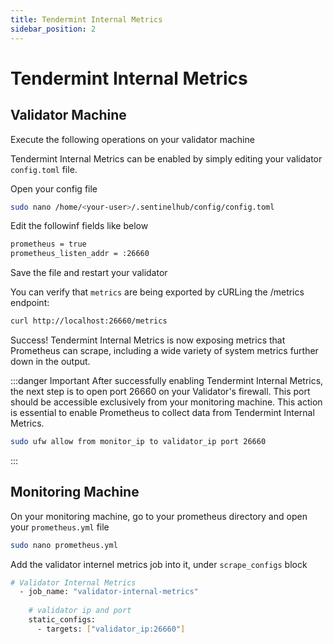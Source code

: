 ```yaml
---
title: Tendermint Internal Metrics
sidebar_position: 2
---
```


# Tendermint Internal Metrics

## Validator Machine

Execute the following operations on your validator machine

Tendermint Internal Metrics can be enabled by simply editing your validator `config.toml` file.

Open your config file

```bash
sudo nano /home/<your-user>/.sentinelhub/config/config.toml
```

Edit the followinf fields like below

```bash
prometheus = true
prometheus_listen_addr = :26660
```

Save the file and restart your validator

You can verify that `metrics` are being exported by cURLing the /metrics endpoint:

```bash
curl http://localhost:26660/metrics
```

Success! Tendermint Internal Metrics is now exposing metrics that Prometheus can scrape, including a wide variety of system metrics further down in the output.

:::danger Important
After successfully enabling Tendermint Internal Metrics, the next step is to open port 26660 on your Validator's firewall. This port should be accessible exclusively from your monitoring machine. This action is essential to enable Prometheus to collect data from Tendermint Internal Metrics.

```bash
sudo ufw allow from monitor_ip to validator_ip port 26660
```
:::

## Monitoring Machine

On your monitoring machine, go to your prometheus directory and open your `prometheus.yml` file

```bash
sudo nano prometheus.yml
```

Add the validator internel metrics job into it, under `scrape_configs` block

```bash
# Validator Internal Metrics
  - job_name: "validator-internal-metrics"
​
    # validator ip and port
    static_configs:
      - targets: ["validator_ip:26660"]
```